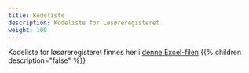 ```yaml
---
title: Kodeliste
description: Kodeliste for Løsøreregisteret
weight: 100
---
```


Kodeliste for løsøreregisteret finnes her i [denne Excel-filen](LR%20kodeliste%20220310.xlsx)
{{% children description="false" %}}
